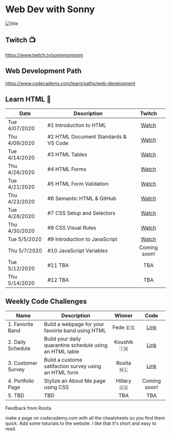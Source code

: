 # Web Dev with Sonny

![title](https://github.com/sonnynomnom/web-dev-with-sonny/blob/master/logo.gif)

## Twitch 📺

https://www.twitch.tv/sonnynomnom

## Web Development Path

https://www.codecademy.com/learn/paths/web-development

## Learn HTML 🦴

| Date | Description | Twitch |
| --- | --- |:---:|
| Tue 4/07/2020 | #1 Introduction to HTML | [Watch](https://www.twitch.tv/videos/586254495?collection=8sq6CqKWAxaitw) |
| Thu 4/09/2020 | #2 HTML Document Standards & VS Code| [Watch](https://www.twitch.tv/videos/591215784?collection=8sq6CqKWAxaitw) |
| Tue 4/14/2020 | #3 HTML Tables | [Watch](https://www.twitch.tv/videos/592993926?collection=8sq6CqKWAxaitw) | 
| Thu 4/26/2020 | #4 HTML Forms | [Watch](https://www.twitch.tv/videos/594051849?collection=8sq6CqKWAxaitw) |
| Tue 4/21/2020 | #5 HTML Form Validation | [Watch](https://www.twitch.tv/videos/600059918?collection=8sq6CqKWAxaitw) |
| Thu 4/23/2020 | #6 Semantic HTML & GitHub | [Watch](https://www.twitch.tv/videos/600059918?collection=8sq6CqKWAxaitw) |
| Tue 4/28/2020 | #7 CSS Setup and Selectors | [Watch](https://www.twitch.tv/videos/613063611) | 
| Thu 4/30/2020 | #8 CSS Visual Rules | [Watch](https://www.twitch.tv/videos/613084168) | 
| Tue 5/5/2020 | #9 Introduction to JavaScript | [Watch](https://www.twitch.tv/videos/613142380) | 
| Thu 5/7/2020 | #10 JavaScript Variables | Coming soon! | 
| Tue 5/12/2020 | #11 TBA | TBA | 
| Thu 5/14/2020 | #12 TBA | TBA | 


## Weekly Code Challenges

| Name | Description | Winner | Code |
| --- | --- |:---:|:---:|
| 1. Favorite Band | Build a webpage for your favoirte band using HTML | Fede 🇪🇸 | [Link](https://github.com/sonnynomnom/web-dev-with-sonny/blob/master/code-challenges/1-favorite-band/main.html) | 
| 2. Daily Schedule | Build your daily quarantine schedule using an HTML table | Koushik 🇮🇳 | [Link](https://github.com/sonnynomnom/web-dev-with-sonny/blob/master/code-challenges/2-daily-schedule/koushik-schedule/daily_routine.html) |
| 3. Customer Survey | Build a custome satifaction survey using an HTML form | Rosita 🇳🇱 | [Link](https://github.com/sonnynomnom/web-dev-with-sonny/tree/master/code-challenges/3-customer-survey) |
| 4. Portfolio Page | Stylize an About Me page using CSS | Hillary 🇺🇸 | Coming soon! |
| 5. TBD | TBD | TBA | TBA |

Feedback from Rosita

make a page on codecademy.com with all the cheatsheets so you find them quick.
Add some toturials to the website.
I like that it's short and easy to read.  

